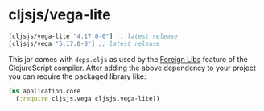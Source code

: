 # cljsjs/vega-lite

[](dependency)
```clojure
[cljsjs/vega-lite "4.17.0-0"] ;; latest release
[cljsjs/vega "5.17.0-0"] ;; latest release
```
[](/dependency)

This jar comes with `deps.cljs` as used by the [Foreign Libs][flibs] feature
of the ClojureScript compiler. After adding the above dependency to your project
you can require the packaged library like:

```clojure
(ns application.core
  (:require cljsjs.vega cljsjs.vega-lite))
```

[flibs]: https://clojurescript.org/reference/packaging-foreign-deps
